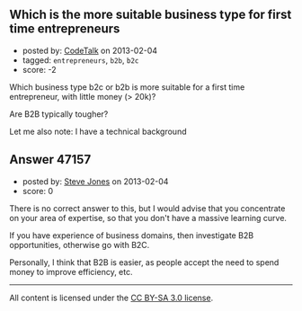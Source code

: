## Which is the more suitable business type for first time entrepreneurs

- posted by: [CodeTalk](https://stackexchange.com/users/-1/21191-codetalk) on 2013-02-04
- tagged: `entrepreneurs`, `b2b`, `b2c`
- score: -2

Which business type b2c or b2b is more suitable for a first time entrepreneur, with little money (> 20k)?

Are B2B typically tougher?

Let me also note: I have a technical background


## Answer 47157

- posted by: [Steve Jones](https://stackexchange.com/users/-1/12985-steve-jones) on 2013-02-04
- score: 0

There is no correct answer to this, but I would advise that you concentrate on your area of expertise, so that you don't have a massive learning curve.

If you have experience of business domains, then investigate B2B opportunities, otherwise go with B2C.

Personally, I think that B2B is easier, as people accept the need to spend money to improve efficiency, etc.



---

All content is licensed under the [CC BY-SA 3.0 license](https://creativecommons.org/licenses/by-sa/3.0/).
